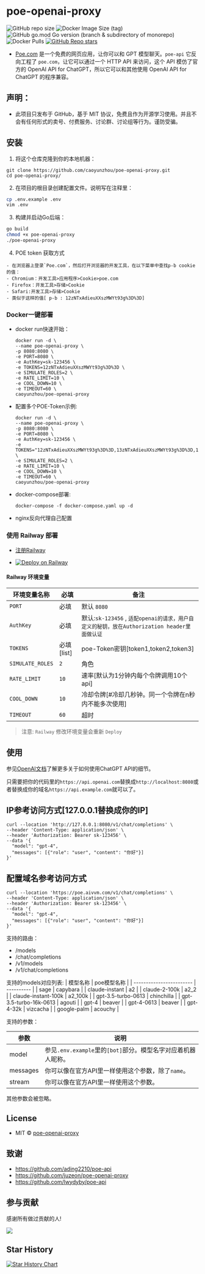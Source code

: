 # poe-openai-proxy

![GitHub repo size](https://img.shields.io/github/repo-size/caoyunzhou/poe-openai-proxy)
![Docker Image Size (tag)](https://img.shields.io/docker/image-size/caoyunzhou/poe-openai-proxy/latest)
![GitHub go.mod Go version (branch & subdirectory of monorepo)](https://img.shields.io/github/go-mod/go-version/caoyunzhou/poe-openai-proxy/master)
![Docker Pulls](https://img.shields.io/docker/pulls/caoyunzhou/poe-openai-proxy)
[![GitHub Repo stars](https://img.shields.io/github/stars/caoyunzhou/poe-openai-proxy?style=social)](https://github.com/caoyunzhou/poe-openai-proxy/stargazers)

- [Poe.com](https://poe.com/) 是一个免费的网页应用，让你可以和 GPT 模型聊天。`poe-api` 它反向工程了 `poe.com`，让它可以通过一个 HTTP API 来访问，这个 API 模仿了官方的 OpenAI API for ChatGPT，所以它可以和其他使用 OpenAI API for ChatGPT 的程序兼容。

## 声明：

- 此项目只发布于 GitHub，基于 MIT 协议，免费且作为开源学习使用。并且不会有任何形式的卖号、付费服务、讨论群、讨论组等行为。谨防受骗。


## 安装

1. 将这个仓库克隆到你的本地机器：

```
git clone https://github.com/caoyunzhou/poe-openai-proxy.git
cd poe-openai-proxy/
```

2. 在项目的根目录创建配置文件。说明写在注释里：

```bash
cp .env.example .env
vim .env
```

3. 构建并启动Go后端：

```bash
go build
chmod +x poe-openai-proxy
./poe-openai-proxy
```

4. POE token 获取方式
```
- 在浏览器上登录`Poe.com`，然后打开浏览器的开发工具，在以下菜单中查找p-b cookie的值：
- Chromium：开发工具>应用程序>Cookie>poe.com
- Firefox：开发工具>存储>Cookie
- Safari:开发工具>存储>Cookie
- 类似于这样的值[ p-b : 12zNTxAdieuXXszMWYt93g%3D%3D]
```

### Docker一键部署

- docker run快速开始：
  ```
  docker run -d \
  --name poe-openai-proxy \
  -p 8080:8080 \
  -e PORT=8080 \
  -e AuthKey=sk-123456 \
  -e TOKENS=12zNTxAdieuXXszMWYt93g%3D%3D \
  -e SIMULATE_ROLES=2 \
  -e RATE_LIMIT=10 \
  -e COOL_DOWN=10 \
  -e TIMEOUT=60 \
  caoyunzhou/poe-openai-proxy
  ```

- 配置多个POE-Token示例:
  ```
  docker run -d \
  --name poe-openai-proxy \
  -p 8080:8080 \
  -e PORT=8080 \
  -e AuthKey=sk-123456 \
  -e TOKENS="12zNTxAdieuXXszMWYt93g%3D%3D,13zNTxAdieuXXszMWYt93g%3D%3D,14zNTxAdieuXXszMWYt93g%3D%3D" \
  -e SIMULATE_ROLES=2 \
  -e RATE_LIMIT=10 \
  -e COOL_DOWN=10 \
  -e TIMEOUT=60 \
  caoyunzhou/poe-openai-proxy
  ```

- docker-compose部署:
  ```
  docker-compose -f docker-compose.yaml up -d
  ```

- nginx反向代理自己配置


###  使用 Railway 部署

- [注册Railway](https://railway.app?referralCode=CG56Re)

- [![Deploy on Railway](https://railway.app/button.svg)](https://railway.app/new/template/nFaU1x)

#### Railway 环境变量

| 环境变量名称          | 必填                   | 备注                                                                                               |
| --------------------- | ---------------------- | -------------------------------------------------------------------------------------------------- |
| `PORT`                | 必填        | 默认 `8080`
| `AuthKey`             | 必填        | 默认:`sk-123456` , `适配openai的请求，用户自定义的秘钥，放在Authorization header里面做认证` |
| `TOKENS`              | 必填[list]  | poe-Token密钥[token1,token2,token3]                                        |
| `SIMULATE_ROLES`      | `2`        | 角色                                                                       |
| `RATE_LIMIT`          | `10`       | 速率[默认为1分钟内每个令牌调用10个api]    |
| `COOL_DOWN`           | `10`       | 冷却令牌[#冷却几秒钟。同一个令牌在n秒内不能多次使用] |
| `TIMEOUT`             | `60`       | 超时  |

> 注意: `Railway` 修改环境变量会重新 `Deploy`

## 使用

参见[OpenAI文档](https://platform.openai.com/docs/api-reference/chat/create)了解更多关于如何使用ChatGPT API的细节。

只需要把你的代码里的`https://api.openai.com`替换成`http://localhost:8080`或者替换成你的域名`https://api.example.com`就可以了。

## IP参考访问方式[127.0.0.1替换成你的IP]
```
curl --location 'http://127.0.0.1:8080/v1/chat/completions' \
--header 'Content-Type: application/json' \
--header 'Authorization: Bearer sk-123456' \
--data '{
  "model": "gpt-4",
  "messages": [{"role": "user", "content": "你好"}]
}'
```

## 配置域名参考访问方式
```
curl --location 'https://poe.aivvm.com/v1/chat/completions' \
--header 'Content-Type: application/json' \
--header 'Authorization: Bearer sk-123456' \
--data '{
  "model": "gpt-4",
  "messages": [{"role": "user", "content": "你好"}]
}'
```

支持的路由：

- /models
- /chat/completions
- /v1/models
- /v1/chat/completions

支持的models对应列表:
| 模型名称                  | poe模型名称  |
| ------------------------ | ---------- |
| sage                     | capybara   |
| claude-instant           | a2         |
| claude-2-100k            | a2_2       |
| claude-instant-100k      | a2_100k    |
| gpt-3.5-turbo-0613       | chinchilla |
| gpt-3.5-turbo-16k-0613   | agouti     |
| gpt-4                    | beaver     |
| gpt-4-0613               | beaver     |
| gpt-4-32k                | vizcacha   |
| google-palm              | acouchy    |

支持的参数：

| 参数     | 说明                                                         |
| -------- | ------------------------------------------------------------ |
| model    | 参见`.env.example`里的`[bot]`部分。模型名字对应着机器人昵称。 |
| messages | 你可以像在官方API里一样使用这个参数，除了`name`。            |
| stream   | 你可以像在官方API里一样使用这个参数。                               |

其他参数会被忽略。


## License
- MIT © [poe-openai-proxy](./license)

## 致谢

- <https://github.com/ading2210/poe-api>
- <https://github.com/juzeon/poe-openai-proxy>
- <https://github.com/lwydyby/poe-api>

## 参与贡献

感谢所有做过贡献的人!

<a href="https://github.com/caoyunzhou/poe-openai-proxy/graphs/contributors">
  <img src="https://contrib.rocks/image?repo=caoyunzhou/poe-openai-proxy" />
</a>



## Star History

[![Star History Chart](https://api.star-history.com/svg?repos=caoyunzhou/poe-openai-proxy&type=Date)](https://star-history.com/#caoyunzhou/poe-openai-proxy&Date)
